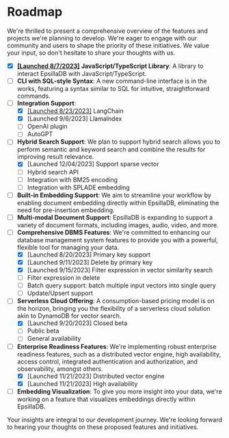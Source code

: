 # Roadmap

We're thrilled to present a comprehensive overview of the features and projects we're planning to develop. We're eager to engage with our community and users to shape the priority of these initiatives. We value your input, so don't hesitate to share your thoughts with us.

* [x] [**\[Launched 8/7/2023\]**](https://www.linkedin.com/posts/epsilla\_vectordatabase-javascript-generativeai-activity-7094316258925432834-yj2D?utm\_source=share\&utm\_medium=member\_desktop) **JavaScript/TypeScript Library**: A library to interact EpsillaDB with JavaScript/TypeScript.
* [ ] **CLI with SQL-style Syntax**: A new command-line interface is in the works, featuring a syntax similar to SQL for intuitive, straightforward commands.
* [ ] **Integration Support**:&#x20;
  * [x] [\[Launched 8/23/2023\]](https://medium.com/@richard\_50832/epsilla-x-langchain-retrieval-augmented-generation-rag-in-llm-powered-question-answering-3a674c0d7c7b) LangChain
  * [x] \[Launched 9/6/2023] LlamaIndex
  * [ ] OpenAI plugin
  * [ ] AutoGPT
* [ ] **Hybrid Search Support**: We plan to support hybrid search allows you to perform semantic and keyword search and combine the results for improving result relevance.
  * [x] \[Launched 12/04/2023] Support sparse vector
  * [ ] Hybrid search API
  * [ ] Integration with BM25 encoding
  * [ ] Integration with SPLADE embedding
* [ ] **Built-in Embedding Support**: We aim to streamline your workflow by enabling document embedding directly within EpsillaDB, eliminating the need for pre-insertion embedding.
* [ ] **Multi-modal Document Support**: EpsillaDB is expanding to support a variety of document formats, including images, audio, video, and more.
* [ ] **Comprehensive DBMS Features**: We're committed to enhancing our database management system features to provide you with a powerful, flexible tool for managing your data.
  * [x] \[Launched 8/20/2023] Primary key support
  * [x] \[Launched 9/11/2023] Delete by primary key
  * [x] \[Launched 9/15/2023] Filter expression in vector similarity search
  * [ ] Filter expression in delete
  * [ ] Batch query support: batch multiple input vectors into single query
  * [ ] Update/Upsert support
* [ ] **Serverless Cloud Offering**: A consumption-based pricing model is on the horizon, bringing you the flexibility of a serverless cloud solution akin to DynamoDB for vector search.
  * [x] \[Launched 9/20/2023] Closed beta
  * [ ] Public beta
  * [ ] General availability
* [ ] **Enterprise Readiness Features**: We're implementing robust enterprise readiness features, such as a distributed vector engine, high availability, access control, integrated authentication and authorization, and observability, amongst others.
  * [x] \[Launched 11/21/2023] Distributed vector engine
  * [x] \[Launched 11/21/2023] High availability
* [ ] **Embedding Visualization**: To give you more insight into your data, we're working on a feature that visualizes embeddings directly within EpsillaDB.

Your insights are integral to our development journey. We're looking forward to hearing your thoughts on these proposed features and initiatives.
